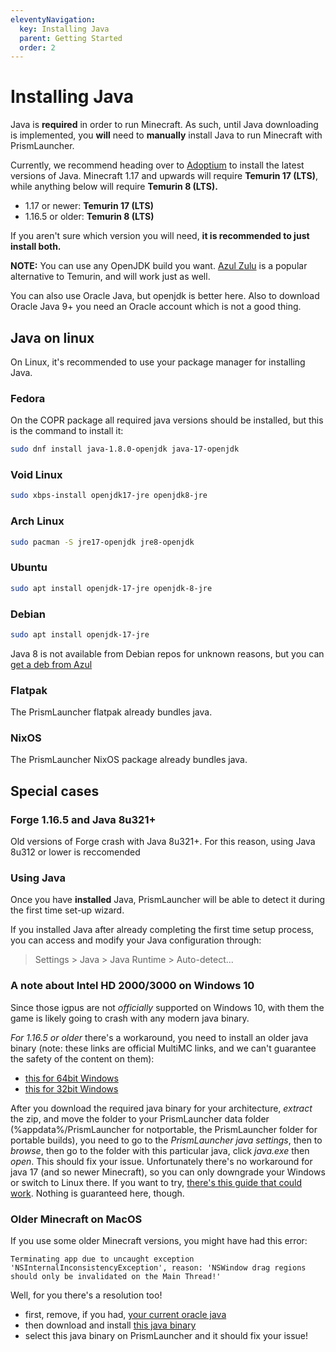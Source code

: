 ```yaml
---
eleventyNavigation:
  key: Installing Java
  parent: Getting Started
  order: 2
---
```


# Installing Java

Java is **required** in order to run Minecraft. As such, until Java downloading is implemented, you **will** need to **manually** install Java to run Minecraft with PrismLauncher.

Currently, we recommend heading over to [Adoptium](https://adoptium.net/) to install the latest versions of Java. Minecraft 1.17 and upwards will require **Temurin 17 (LTS)**, while anything below will require **Temurin 8 (LTS).**

* 1.17 or newer: **Temurin 17 (LTS)**
* 1.16.5 or older: **Temurin 8 (LTS)**

If you aren't sure which version you will need, **it is recommended to just install both.**

**NOTE:** You can use any OpenJDK build you want. [Azul Zulu](https://www.azul.com/downloads/?package=jre#download-openjdk) is a popular alternative to Temurin, and will work just as well.

You can also use Oracle Java, but openjdk is better here. Also to download Oracle Java 9+ you need an Oracle account which is not a good thing.

## Java on linux

On Linux, it's recommended to use your package manager for installing Java.

### Fedora

On the COPR package all required java versions should be installed, but this is the command to install it:

```bash
sudo dnf install java-1.8.0-openjdk java-17-openjdk
```

### Void Linux

```bash
sudo xbps-install openjdk17-jre openjdk8-jre
```

### Arch Linux

```bash
sudo pacman -S jre17-openjdk jre8-openjdk
```

### Ubuntu

```bash
sudo apt install openjdk-17-jre openjdk-8-jre
```

### Debian

```bash
sudo apt install openjdk-17-jre 
```

Java 8 is not available from Debian repos for unknown reasons, but you can [get a deb from Azul](https://www.azul.com/downloads/?version=java-8-lts&os=debian&package=jre&show-old-builds=true)

### Flatpak

The PrismLauncher flatpak already bundles java.

### NixOS

The PrismLauncher NixOS package already bundles java.

## Special cases

### Forge 1.16.5 and Java 8u321+

Old versions of Forge crash with Java 8u321+. For this reason, using Java 8u312 or lower is reccomended

### Using Java

Once you have **installed** Java, PrismLauncher will be able to detect it during the first time set-up wizard.

If you installed Java after already completing the first time setup process, you can access and modify your Java configuration through:
> Settings > Java > Java Runtime > Auto-detect...

### A note about Intel HD 2000/3000 on Windows 10

Since those igpus are not *officially* supported on Windows 10, with them the game is likely going to crash with any modern java binary.

*For 1.16.5 or older* there's a workaround, you need to install an older java binary (note: these links are official MultiMC links, and we can't guarantee the safety of the content on them):

* [this for 64bit Windows](https://files.multimc.org/downloads/jre-8u51-windows-x64.zip)
* [this for 32bit Windows](https://files.multimc.org/downloads/jre-8u51-windows-i586.zip)

After you download the required java binary for your architecture, *extract* the zip, and move the folder to your PrismLauncher data folder (%appdata%/PrismLauncher for notportable, the PrismLauncher folder for portable builds), you need to go to the *PrismLauncher java settings*, then to *browse*, then go to the folder with this particular java, click *java.exe* then *open*.
This should fix your issue.
Unfortunately there's no workaround for java 17 (and so newer Minecraft), so you can only downgrade your Windows or switch to Linux there.
If you want to try, [there's this guide that could work](https://gist.github.com/rb-dahlb/26f316c5b6089807a139fc44ee69f0d1). Nothing is guaranteed here, though.

### Older Minecraft on MacOS

If you use some older Minecraft versions, you might have had this error:

```
Terminating app due to uncaught exception 'NSInternalInconsistencyException', reason: 'NSWindow drag regions should only be invalidated on the Main Thread!'
```

Well, for you there's a resolution too!

* first, remove, if you had, [your current oracle java](https://explainjava.com/uninstall-java-macos/)
* then download and install [this java binary](https://files.multimc.org/downloads/jre-8u241-macosx-x64.dmg)
* select this java binary on PrismLauncher and it should fix your issue!
